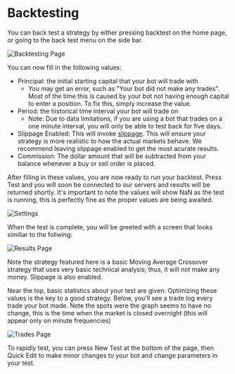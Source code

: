 # Backtesting


You can back test a strategy by either pressing backtest on the home page, or going to the back test menu on the side bar. 

![Backtesting Page](https://github.com/Manta-AI/Manta-Docs/raw/master/src/imgs/backtest-1.png)

You can now fill in the following values: 
- Principal: the initial starting capital that your bot will trade with 
	- You may get an error, such as "Your bot did not make any trades". Most of the time this is caused by your bot not having enough capital to 
enter a position. To fix this, simply increase the value.
- Period: the historical time interval your bot will trade on 
	- Note: Due to data limitations, if you are using a bot that trades on a one minute interval, you will only be able to test back for five days. 
- Slippage Enabled: This will invoke [slippage](https://www.investopedia.com/terms/s/slippage.asp). This will ensure your strategy is more realistic to 
how the actual markets behave. We recommend leaving slippage enabled to get the most acurate results. 
- Commission: The dollar amount that will be subtracted from your balance whenever a buy or sell order is placed. 


After filling in these values, you are now ready to run your backtest. Press Test and you will soon be connected to our servers and results will be returned shortly. 
It's important to note the values will show NaN as the test is running, this is perfectly fine as the proper values are being awaited. 

![Settings](https://github.com/Manta-AI/Manta-Docs/raw/master/src/imgs/backtest-2.png)


When the test is complete, you will be greeted with a screen that looks similiar to the follwing: 

![Results Page](https://github.com/Manta-AI/Manta-Docs/raw/master/src/imgs/backtest-3.png)

Note the strategy featured here is a basic Moving Average Crossover strategy that uses very basic technical analysis; thus, it will not make any money. Slippage is also enabled. 



Near the top, basic statistics about your test are given. Optimizing these values is the key to a good strategy. Below, you'll see a trade log every trade your bot made. Note the spots
were the graph seems to have no change, this is the time when the market is closed overnight (this will appear only on minute frequencies)

![Trades Page](https://github.com/Manta-AI/Manta-Docs/raw/master/src/imgs/backtest-4.png)

To rapidly test, you can press New Test at the bottom of the page, then Quick Edit to make minor changes to your bot and change parameters in your test. 


